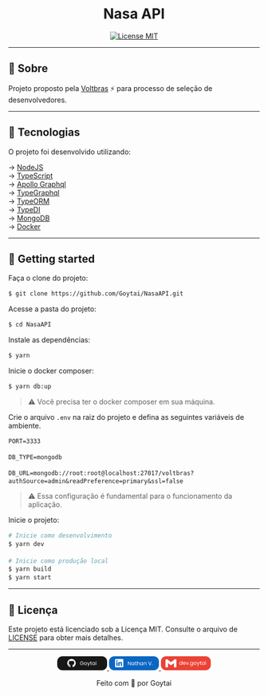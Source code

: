 <h1 align="center">
    Nasa API
</h1>

<p align="center">
    <a href="https://github.com/Goytai/NasaAPI/blob/master/LICENSE">
        <img src="https://img.shields.io/github/license/Goytai/NasaAPI?style=for-the-badge" alt="License MIT" />
    </a>
</p>

------------
<h2>📖 Sobre</h2>

Projeto proposto pela <a href="https://voltbras.com.br/">Voltbras</a> ⚡ para processo de seleção de desenvolvedores.

------------
<h2>🧪 Tecnologias</h2>

O projeto foi desenvolvido utilizando:

&rarr; <a href="https://nodejs.org/en/">NodeJS</a> <br>
&rarr; <a href="https://www.typescriptlang.org/">TypeScript</a> <br>
&rarr; <a href="https://www.apollographql.com/">Apollo Graphql</a> <br>
&rarr; <a href="https://typegraphql.com/">TypeGraphql</a> <br>
&rarr; <a href="https://typeorm.io/#/">TypeORM</a> <br>
&rarr; <a href="https://docs.typestack.community/typedi/v/develop/01-getting-started">TypeDI</a> <br>
&rarr; <a href="https://www.mongodb.com/">MongoDB</a> <br>
&rarr; <a href="https://www.docker.com/">Docker</a> <br>

------------
<h2>🔌 Getting started</h2>

Faça o clone do projeto:

```bash
$ git clone https://github.com/Goytai/NasaAPI.git
```

Acesse a pasta do projeto:

```bash
$ cd NasaAPI
```

Instale as dependências:
```bash
$ yarn
```

Inicie o docker composer:
```bash
$ yarn db:up
```

>⚠️ Você precisa ter o docker composer em sua máquina.

Crie o arquivo ``.env`` na raiz do projeto e defina as seguintes variáveis de ambiente.
```env
PORT=3333

DB_TYPE=mongodb

DB_URL=mongodb://root:root@localhost:27017/voltbras?authSource=admin&readPreference=primary&ssl=false
```

>⚠️ Essa configuração é fundamental para o funcionamento da aplicação.

Inicie o projeto:
```bash
# Inicie como desenvolvimento
$ yarn dev

# Inicie como produção local
$ yarn build
$ yarn start
```

------------
<h2>📝 Licença</h2>

Este projeto está licenciado sob a Licença MIT. Consulte o arquivo de <a href="https://github.com/Goytai/NasaAPI/blob/master/LICENSE">LICENSE</a> para obter mais detalhes.

------------
<p align="center">
    <a href="https://github.com/Goytai">
        <img src="https://raw.githubusercontent.com/Goytai/goytai/master/github.svg" width="100px" alt="GitHub"/>
    </a>
    <a href="https://www.linkedin.com/in/goytai/">
        <img src="https://raw.githubusercontent.com/Goytai/goytai/master/linkedin.svg" width="100px" alt="Linkedin"/>
    </a>
    <a href="mailto:dev.goytai@gmail.com">
        <img src="https://raw.githubusercontent.com/Goytai/goytai/master/gmail.svg" width="100px" alt="Email"/>
    </a>
</p>
<p align="center">Feito com 💜 por Goytai</p><br>
